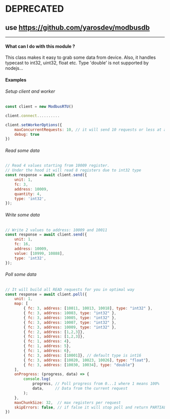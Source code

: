 # DEPRECATED
## use https://github.com/yarosdev/modbusdb

------------

#### What can I do with this module ?

This class makes it easy to grab some data from device.
Also, it handles typecast to int32, uint32, float etc.
Type 'double' is not supported by nodejs...

#### Examples

###### Setup client and worker
```` javascript
const client = new ModbusRTU()

client.connect..........

client.setWorkerOptions({
    maxConcurrentRequests: 10, // it will send 10 requests or less at a time if any
    debug: true
})
````
###### Read some data
``` javascript
// Read 4 values starting from 10009 register. 
// Under the hood it will read 8 registers due to int32 type
const response = await client.send({
    unit: 1,
    fc: 3,
    address: 10009,
    quantity: 4,
    type: 'int32',
});
````
###### Write some data
``` javascript
// Write 2 values to address: 10009 and 10011
const response = await client.send({
    unit: 1,
    fc: 16,
    address: 10009,
    value: [10999, 10888],
    type: 'int32',
});
````
###### Poll some data
``` javascript
// It will build all READ requests for you in optimal way
const response = await client.poll({
    unit: 1,
    map: [
        { fc: 3, address: [10011, 10013, 10018], type: "int32" },
        { fc: 3, address: 10003, type: "int32" },
        { fc: 3, address: 10005, type: "int32" },
        { fc: 3, address: 10007, type: "int32" },
        { fc: 3, address: 10009, type: "int32" },
        { fc: 2, address: [1,2,3]},
        { fc: 1, address: [1,2,3]},
        { fc: 1, address: 4},
        { fc: 1, address: 5},
        { fc: 1, address: 6},
        { fc: 3, address: [10001]}, // default type is int16
        { fc: 3, address: [10020, 10023, 10026], type: "float"},
        { fc: 3, address: [10030, 10034], type: "double"}
    ],
    onProgress: (progress, data) => {
        console.log(
            progress, // Poll progress from 0...1 where 1 means 100%
            data,     // Data from the current request
        );
    },
    maxChunkSize: 32,  // max registers per request
    skipErrors: false, // if false it will stop poll and return PARTIAL result
})
```
